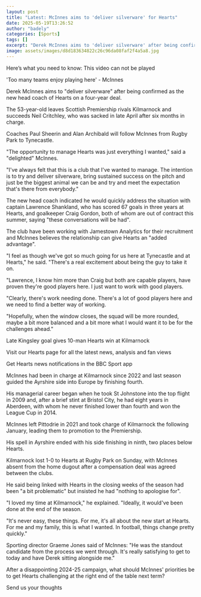 ```yaml
---
layout: post
title: "Latest: McInnes aims to 'deliver silverware' for Hearts"
date: 2025-05-19T13:26:52
author: "badely"
categories: [Sports]
tags: []
excerpt: "Derek McInnes aims to 'deliver silverware' after being confirmed as the new head coach of Hearts on a four-year contract."
image: assets/images/d8d183634822c26c96da08faf2f4a5a8.jpg
---
```


Here’s what you need to know: This video can not be played

'Too many teams enjoy playing here' - McInnes

Derek McInnes aims to "deliver silverware" after being confirmed as the new head coach of Hearts on a four-year deal.

The 53-year-old leaves Scottish Premiership rivals Kilmarnock and succeeds Neil Critchley, who was sacked in late April after six months in charge.

Coaches Paul Sheerin and Alan Archibald will follow McInnes from Rugby Park to Tynecastle.

"The opportunity to manage Hearts was just everything I wanted," said a "delighted" McInnes.

"I've always felt that this is a club that I've wanted to manage. The intention is to try and deliver silverware, bring sustained success on the pitch and just be the biggest animal we can be and try and meet the expectation that's there from everybody."

The new head coach indicated he would quickly address the situation with captain Lawrence Shankland, who has scored 67 goals in three years at Hearts, and goalkeeper Craig Gordon, both of whom are out of contract this summer, saying "these conversations will be had".

The club have been working with Jamestown Analytics for their recruitment and McInnes believes the relationship can give Hearts an "added advantage".

"I feel as though we've got so much going for us here at Tynecastle and at Hearts," he said. "There's a real excitement about being the guy to take it on.

"Lawrence, I know him more than Craig but both are capable players, have proven they're good players here. I just want to work with good players.

"Clearly, there's work needing done. There's a lot of good players here and we need to find a better way of working.

"Hopefully, when the window closes, the squad will be more rounded, maybe a bit more balanced and a bit more what I would want it to be for the challenges ahead."

Late Kingsley goal gives 10-man Hearts win at Kilmarnock

Visit our Hearts page for all the latest news, analysis and fan views

Get Hearts news notifications in the BBC Sport app

McInnes had been in charge at Kilmarnock since 2022 and last season guided the Ayrshire side into Europe by finishing fourth.

His managerial career began when he took St Johnstone into the top flight in 2009 and, after a brief stint at Bristol City, he had eight years in Aberdeen, with whom he never finished lower than fourth and won the League Cup in 2014.

McInnes left Pittodrie in 2021 and took charge of Kilmarnock the following January, leading them to promotion to the Premiership.

His spell in Ayrshire ended with his side finishing in ninth, two places below Hearts.

Kilmarnock lost 1-0 to Hearts at Rugby Park on Sunday, with McInnes absent from the home dugout after a compensation deal was agreed between the clubs.

He said being linked with Hearts in the closing weeks of the season had been "a bit problematic" but insisted he had "nothing to apologise for".

"I loved my time at Kilmarnock," he explained. "Ideally, it would've been done at the end of the season.

"It's never easy, these things. For me, it's all about the new start at Hearts. For me and my family, this is what I wanted. In football, things change pretty quickly."

Sporting director Graeme Jones said of McInnes: "He was the standout candidate from the process we went through. It's really satisfying to get to today and have Derek sitting alongside me."

After a disappointing 2024-25 campaign, what should McInnes' priorities be to get Hearts challenging at the right end of the table next term?

Send us your thoughts

